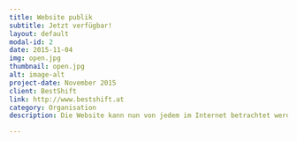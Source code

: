 ```yaml
---
title: Website publik
subtitle: Jetzt verfügbar!
layout: default
modal-id: 2
date: 2015-11-04
img: open.jpg
thumbnail: open.jpg
alt: image-alt
project-date: November 2015
client: BestShift
link: http://www.bestshift.at
category: Organisation
description: Die Website kann nun von jedem im Internet betrachtet werden! Über die kommenden Monate wird es natüzlich Updates zum Projekt-Status geben - also kommen Sie wieder!

---
```

